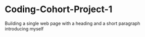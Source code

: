 # Coding-Cohort-Project-1
Building a single web page with a heading and a short paragraph introducing myself

